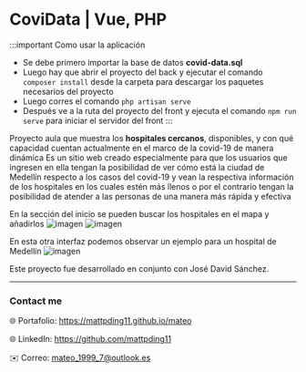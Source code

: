 # CoviData | Vue, PHP

:::important Como usar la aplicación
-	Se debe primero importar la base de datos **covid-data.sql**
- Luego hay que abrir el proyecto del back y ejecutar el comando `composer install` desde la carpeta para descargar los paquetes necesarios del proyecto
- Luego corres el comando `php artisan serve` 
- Después ve a la ruta del proyecto del front y ejecuta el comando `npm run serve` para iniciar el servidor del front 
:::


Proyecto aula que muestra los **hospitales cercanos**, disponibles, y con qué capacidad cuentan actualmente en el marco de la covid-19 de manera dinámica
Es un sitio web creado especialmente para que los usuarios que ingresen en ella tengan la posibilidad de ver cómo está la ciudad de Medellín respecto a los casos del covid-19 y vean la respectiva información de los hospitales en los cuales estén más llenos o por el contrario tengan la posibilidad de atender a las personas de una manera más rápida y efectiva

En la sección del inicio se pueden buscar los hospitales en el mapa y añadirlos
![imagen](https://res.cloudinary.com/drbotbbjb/image/upload/v1653759779/Screenshot_105_cediur.png)
![imagen](https://res.cloudinary.com/drbotbbjb/image/upload/v1653759781/Screenshot_106_ybn2ab.png)

En esta otra interfaz podemos observar un ejemplo para un hospital de Medellín
![imagen](https://res.cloudinary.com/drbotbbjb/image/upload/v1653759781/Screenshot_107_aazvz9.png)

Este proyecto fue desarrollado en conjunto con José David Sánchez. 


---

### Contact me
 
🌐 Portafolio: https://mattpding11.github.io/mateo 
  
🌐 LinkedIn: https://github.com/mattpding11
  
✉️ Correo: mateo_1999_7@outlook.es

